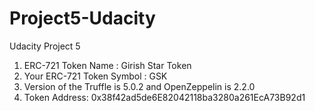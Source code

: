 # Project5-Udacity
Udacity Project 5 

1) ERC-721 Token Name : Girish Star Token 
2) Your ERC-721 Token Symbol : GSK
3) Version of the Truffle is 5.0.2  and OpenZeppelin is 2.2.0
4) Token Address: 0x38f42ad5de6E82042118ba3280a261EcA73B92d1
